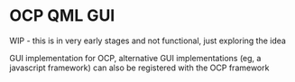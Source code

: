 # OCP QML GUI

WIP - this is in very early stages and not functional, just exploring the idea

GUI implementation for OCP, alternative GUI implementations (eg, a javascript framework) can also be registered with the OCP framework
